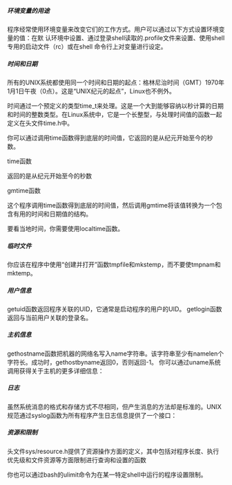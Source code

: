 ##### 环境变量的用途

​		程序经常使用环境变量来改变它们的工作方式。用户可以通过以下方式设置环境变量的值：在默
认环境中设置、通过登录shell读取的.profile文件来设置、使用shell专用的启动文件（rc）或在shell
命令行上对变量进行设定。

##### 时间和日期

​		所有的UNIX系统都使用同一个时间和日期的起点：格林尼治时间（GMT）1970年1月1日午夜（0点）。这是“UNIX纪元的起点”，Linux也不例外。

​		时间通过一个预定义的类型time_t来处理。这是一个大到能够容纳以秒计算的日期和时间的整数类型。在Linux系统中，它是一个长整型，与处理时间值的函数一起定义在头文件time.h中。

​		你可以通过调用time函数得到底层的时间值，它返回的是从纪元开始至今的秒数。

time函数

返回的是从纪元开始至今的秒数

gmtime函数

这个程序调用time函数得到底层的时间值，然后调用gmtime将该值转换为一个包含有用的时间和日期值的结构。

要看当地时间，你需要使用localtime函数。

##### 临时文件

你应该在程序中使用“创建并打开”函数tmpfile和mkstemp，而不要使tmpnam和mktemp。

##### 用户信息

getuid函数返回程序关联的UID，它通常是启动程序的用户的UID。
getlogin函数返回与当前用户关联的登录名。

##### 主机信息

gethostname函数把机器的网络名写入name字符串。该字符串至少有namelen个字符长。成功时，gethostbyname返回0，否则返回-1。
你可以通过uname系统调用获得关于主机的更多详细信息：

##### 日志

虽然系统消息的格式和存储方式不尽相同，但产生消息的方法却是标准的。UNIX规范通过syslog函数为所有程序产生日志信息提供了一个接口：

##### 资源和限制

头文件sys/resource.h提供了资源操作方面的定义，其中包括对程序长度、执行优先级和文件资源等方面限制进行查询和设置的函数

你也可以通过bash的ulimit命令为在某一特定shell中运行的程序设置限制。